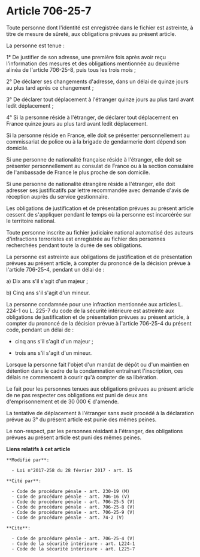 # Article 706-25-7

Toute personne dont l'identité est enregistrée dans le fichier est astreinte, à titre de mesure de sûreté, aux obligations
prévues au présent article. 

La personne est tenue : 

1° De justifier de son adresse, une première fois après avoir reçu l'information des mesures et des obligations mentionnée au
deuxième alinéa de l'article 706-25-8, puis tous les trois mois ; 

2° De déclarer ses changements d'adresse, dans un délai de quinze jours au plus tard après ce changement ; 

3° De déclarer tout déplacement à l'étranger quinze jours au plus tard avant ledit déplacement ; 

4° Si la personne réside à l'étranger, de déclarer tout déplacement en France quinze jours au plus tard avant ledit
déplacement. 

Si la personne réside en France, elle doit se présenter personnellement au commissariat de police ou à la brigade de
gendarmerie dont dépend son domicile. 

Si une personne de nationalité française réside à l'étranger, elle doit se présenter personnellement au consulat de France ou
à la section consulaire de l'ambassade de France le plus proche de son domicile. 

Si une personne de nationalité étrangère réside à l'étranger, elle doit adresser ses justificatifs par lettre recommandée
avec demande d'avis de réception auprès du service gestionnaire. 

Les obligations de justification et de présentation prévues au présent article cessent de s'appliquer pendant le temps où la
personne est incarcérée sur le territoire national. 

Toute personne inscrite au fichier judiciaire national automatisé des auteurs d'infractions terroristes est enregistrée au
fichier des personnes recherchées pendant toute la durée de ses obligations. 

La personne est astreinte aux obligations de justification et de présentation prévues au présent article, à compter du
prononcé de la décision prévue à l'article 706-25-4, pendant un délai de : 

a) Dix ans s'il s'agit d'un majeur ; 

b) Cinq ans s'il s'agit d'un mineur. 

La personne condamnée pour une infraction mentionnée aux articles L. 224-1 ou L. 225-7 du code de la sécurité intérieure est
astreinte aux obligations de justification et de présentation prévues au présent article, à compter du prononcé de la
décision prévue à l'article 706-25-4 du présent code, pendant un délai de :

- cinq ans s'il s'agit d'un majeur ;

- trois ans s'il s'agit d'un mineur. 

Lorsque la personne fait l'objet d'un mandat de dépôt ou d'un maintien en détention dans le cadre de la condamnation
entraînant l'inscription, ces délais ne commencent à courir qu'à compter de sa libération. 

Le fait pour les personnes tenues aux obligations prévues au présent article de ne pas respecter ces obligations est puni de
deux ans d'emprisonnement et de 30 000 € d'amende. 

La tentative de déplacement à l'étranger sans avoir procédé à la déclaration prévue au 3° du présent article est punie des
mêmes peines. 

Le non-respect, par les personnes résidant à l'étranger, des obligations prévues au présent article est puni des mêmes
peines.

**Liens relatifs à cet article**

	**Modifié par**:

	  - Loi n°2017-258 du 28 février 2017 - art. 15

	**Cité par**:

	  - Code de procédure pénale - art. 230-19 (M)
	  - Code de procédure pénale - art. 706-16 (V)
	  - Code de procédure pénale - art. 706-25-5 (V)
	  - Code de procédure pénale - art. 706-25-8 (V)
	  - Code de procédure pénale - art. 706-25-9 (V)
	  - Code de procédure pénale - art. 74-2 (V)

	**Cite**:

	  - Code de procédure pénale - art. 706-25-4 (V)
	  - Code de la sécurité intérieure - art. L224-1
	  - Code de la sécurité intérieure - art. L225-7
